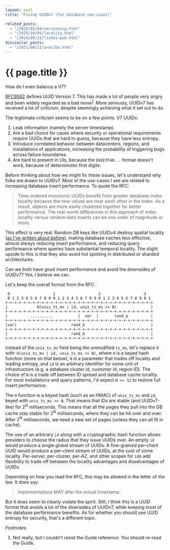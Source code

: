 ```yaml
---
layout: post
title: "Fixing UUIDv7 (for database use-cases)"

related_posts:
  - "/2025/02/04/versioning.html"
  - "/2025/10/05/locality.html"
  - "/2014/09/21/liskov-pub.html"
dissimilar_posts:
  - "/2021/08/11/arecibo.html"
---
```

{{ page.title }}
================

<script>
  MathJax = {
    tex: {inlineMath: [['$', '$'], ['\\(', '\\)']]}
  };
</script>
<script id="MathJax-script" async src="https://cdn.jsdelivr.net/npm/mathjax@3/es5/tex-mml-chtml.js"></script>

<p class="meta">How do I even balance a V7?</p>

[RFC9562](https://datatracker.ietf.org/doc/rfc9562/) defines UUID Version 7. This has made a lot of people very angry and been widely regarded as a bad move<sup>[1](#foot1)</sup>. More seriously, UUIDv7 has received a lot of criticism, despite seemingly achieving what it set out to do.

The legitimate criticism seems to be on a few points. V7 UUIDs:

 1. Leak information (namely the server timestamp).
 2. Are a bad choice for cases where security or operational requirements require UUIDs that are hard to guess, because they have less entropy.
 3. Introduce correlated behavior between datacenters, regions, and installations of applications, increasing the probability of triggering bugs across failure boundaries.
 4. Are hard to present in UIs, because the `E6EE7F40...` format doesn't work, because of deterministic first digits.

Before thinking about how we might fix these issues, let's understand why folks are drawn to UUIDv7. Most of the use-cases I see are related to increasing database insert performance. To quote the RFC:

> Time-ordered monotonic UUIDs benefit from greater database-index locality because the new values are near each other in the index.  As a result, objects are more easily clustered together for better performance.  The real-world differences in this approach of index locality versus random data inserts can be one order of magnitude or more.

This effect is very real. Random DB keys like UUIDv4 destroy spatial locality ([as I've written about before](https://brooker.co.za/blog/2025/10/05/locality.html)), making database caches less effective, almost always reducing insert performance, and reducing query performance where queries have substantial temporal locality. The slight upside to this is that they also avoid hot spotting in distributed or sharded architectures.

Can we both have good insert performance and avoid the downsides of UUIDv7? Yes, I believe we can.

Let's keep the overall format from the RFC:

     0                   1                   2                   3
     0 1 2 3 4 5 6 7 8 9 0 1 2 3 4 5 6 7 8 9 0 1 2 3 4 5 6 7 8 9 0 1
    +-+-+-+-+-+-+-+-+-+-+-+-+-+-+-+-+-+-+-+-+-+-+-+-+-+-+-+-+-+-+-+-+
    |             H(unix_ts_ms | id, unix_ts_ms >> N)               |
    +-+-+-+-+-+-+-+-+-+-+-+-+-+-+-+-+-+-+-+-+-+-+-+-+-+-+-+-+-+-+-+-+
    |          ..........           |  ver  |       rand_a          |
    +-+-+-+-+-+-+-+-+-+-+-+-+-+-+-+-+-+-+-+-+-+-+-+-+-+-+-+-+-+-+-+-+
    |var|                        rand_b                             |
    +-+-+-+-+-+-+-+-+-+-+-+-+-+-+-+-+-+-+-+-+-+-+-+-+-+-+-+-+-+-+-+-+
    |                            rand_b                             |
    +-+-+-+-+-+-+-+-+-+-+-+-+-+-+-+-+-+-+-+-+-+-+-+-+-+-+-+-+-+-+-+-+


Instead of the `unix_ts_ms` field being the unmodified `ts_ms`, let's replace it with: `H(unix_ts_ms | id, unix_ts_ms >> N)`, where `H` is a keyed hash function (more on that below), `N` is a parameter that trades off locality and leading entropy, and `id` is an arbitrary identifier for some unit of infrastructure (e.g. a database cluster id, customer id, region ID). The choice of `N` is a trade off between ID spread and database cache locality. For most installations and query patterns, I'd expect `N >= 12` to restore full insert performance.

The `H` function is a keyed hash (such as an HMAC) of `unix_ts_ms` and `id`, keyed with `unix_ts_ms >> N`. That means that IDs are stable (and UUIDv7-like) for $2^N$ milliseconds. This means that all the pages they pull into the DB cache stay stable for $2^N$ milliseconds, where they can be hit over and over. After $2^N$ milliseconds, we need a new set of pages (unless they can all fit in cache).

The use of an arbitrary `id` along with a cryptographic hash function allows providers to choose the radius that they issue UUIDs over. An empty `id` would produce a single global stream of UUIDs. A fine-grained per-client UUID would produce a per-client stream of UUIDs, at the cost of some locality. Per-server, per-cluster, per-AZ, and other scopes for `id`s add flexibility to trade off between the locality advantages and disadvantages of UUIDs.

Depending on how you read the RFC, this may be allowed in the letter of the law. It does say:

> Implementations MAY alter the actual timestamp.

But it does seem to clearly violate the spirit. Still, I think this is a UUID format that avoids a lot of the downsides of UUIDv7, while keeping most of the database performance benefits. As for whether you should use UUID entropy for security, that's a different topic.



*Footnotes*

1. <a name="foot1"></a> Not really, but I couldn't resist the Guide reference. You should re-read the Guide.